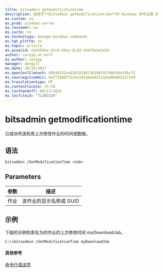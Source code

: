 ```yaml
---
title: bitsadmin getmodificationtime
description: 适用于**bitsadmin getmodificationtime**的 Windows 命令主题-检索上次修改作业或成功传输数据的时间。
ms.custom: na
ms.prod: windows-server
ms.reviewer: na
ms.suite: na
ms.technology: manage-windows-commands
ms.tgt_pltfrm: na
ms.topic: article
ms.assetid: e543945e-92c4-491e-8c2d-344f8a3e342d
author: coreyp-at-msft
ms.author: coreyp
manager: dongill
ms.date: 10/16/2017
ms.openlocfilehash: 48b4d252ce6161b288726190f41f08c64efdbcf2
ms.sourcegitcommit: 6aff3d88ff22ea141a6ea6572a5ad8dd6321f199
ms.translationtype: MT
ms.contentlocale: zh-CN
ms.lasthandoff: 09/27/2019
ms.locfileid: "71381529"
---
```

# <a name="bitsadmin-getmodificationtime"></a>bitsadmin getmodificationtime



已成功传送检索上次修改作业的时间或数据。

## <a name="syntax"></a>语法

```
bitsadmin /GetModificationTime <Job>
```

## <a name="parameters"></a>Parameters

|参数|描述|
|---------|-----------|
|作业|该作业的显示名称或 GUID|

## <a name="BKMK_examples"></a>示例

下面的示例检索名为的作业的上次修改时间 *myDownloadJob*。
```
C:\>bitsadmin /GetModificationTime myDownloadJob
```

#### <a name="additional-references"></a>其他参考

[命令行语法项](command-line-syntax-key.md)